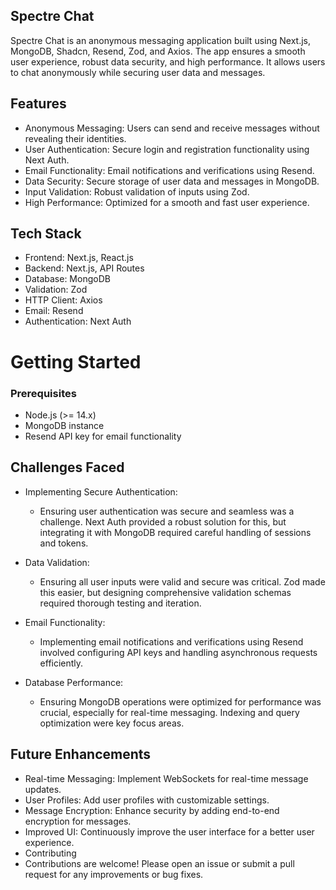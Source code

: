 ## Spectre Chat

Spectre Chat is an anonymous messaging application built using Next.js, MongoDB, Shadcn, Resend, Zod, and Axios. The app ensures a smooth user experience, robust data security, and high performance. It allows users to chat anonymously while securing user data and messages.

## Features

- Anonymous Messaging: Users can send and receive messages without revealing their identities.
- User Authentication: Secure login and registration functionality using Next Auth.
- Email Functionality: Email notifications and verifications using Resend.
- Data Security: Secure storage of user data and messages in MongoDB.
- Input Validation: Robust validation of inputs using Zod.
- High Performance: Optimized for a smooth and fast user experience.

## Tech Stack

- Frontend: Next.js, React.js
- Backend: Next.js, API Routes
- Database: MongoDB
- Validation: Zod
- HTTP Client: Axios
- Email: Resend
- Authentication: Next Auth

# Getting Started

### Prerequisites

- Node.js (>= 14.x)
- MongoDB instance
- Resend API key for email functionality

## Challenges Faced

- Implementing Secure Authentication:

  - Ensuring user authentication was secure and seamless was a challenge. Next Auth provided a robust solution for this, but integrating it with MongoDB required careful handling of sessions and tokens.

- Data Validation:

  - Ensuring all user inputs were valid and secure was critical. Zod made this easier, but designing comprehensive validation schemas required thorough testing and iteration.

- Email Functionality:

  - Implementing email notifications and verifications using Resend involved configuring API keys and handling asynchronous requests efficiently.

- Database Performance:

  - Ensuring MongoDB operations were optimized for performance was crucial, especially for real-time messaging. Indexing and query optimization were key focus areas.

## Future Enhancements

- Real-time Messaging: Implement WebSockets for real-time message updates.
- User Profiles: Add user profiles with customizable settings.
- Message Encryption: Enhance security by adding end-to-end encryption for messages.
- Improved UI: Continuously improve the user interface for a better user experience.
- Contributing
- Contributions are welcome! Please open an issue or submit a pull request for any improvements or bug fixes.

